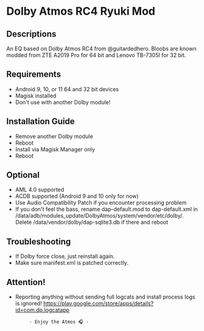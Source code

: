 # Dolby Atmos RC4 Ryuki Mod

## Descriptions
An EQ based on Dolby Atmos RC4 from @guitardedhero. Bloobs are known modded from ZTE A2019 Pro for 64 bit and Lenovo TB-7305I for 32 bit.

## Requirements
- Android 9, 10, or 11 64 and 32 bit devices
- Magisk installed
- Don't use with another Dolby module!

## Installation Guide
- Remove another Dolby module
- Reboot
- Install via Magisk Manager only
- Reboot

## Optional
- AML 4.0 supported
- ACDB supported (Android 9 and 10 only for now)
- Use Audio Compatibility Patch if you encounter processing problem
- If you don't feel the bass, rename dap-default.mod to dap-default.xml in /data/adb/modules_update/DolbyAtmos/system/vendor/etc/dolby/. Delete
 /data/vendor/dolby/dap-sqlite3.db if there and reboot

## Troubleshooting
- If Dolby force close, just reinstall again.
- Make sure manifest.xml is patched correctly.

## Attention!
- Reporting anything without sending full logcats and install process logs is ignored!
https://play.google.com/store/apps/details?id=com.dp.logcatapp



           - Enjoy the Atmos 🎧 -
